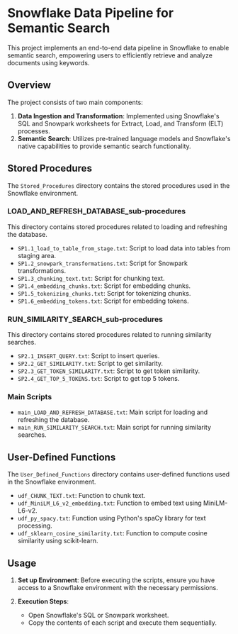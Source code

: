 # Snowflake Data Pipeline for Semantic Search

This project implements an end-to-end data pipeline in Snowflake to enable semantic search, empowering users to efficiently retrieve and analyze documents using keywords.

## Overview

The project consists of two main components:
1. **Data Ingestion and Transformation**: Implemented using Snowflake's SQL and Snowpark worksheets for Extract, Load, and Transform (ELT) processes.
2. **Semantic Search**: Utilizes pre-trained language models and Snowflake's native capabilities to provide semantic search functionality.

## Stored Procedures

The `Stored_Procedures` directory contains the stored procedures used in the Snowflake environment.

### LOAD_AND_REFRESH_DATABASE_sub-procedures

This directory contains stored procedures related to loading and refreshing the database.

- `SP1.1_load_to_table_from_stage.txt`: Script to load data into tables from staging area.
- `SP1.2_snowpark_transformations.txt`: Script for Snowpark transformations.
- `SP1.3_chunking_text.txt`: Script for chunking text.
- `SP1.4_embedding_chunks.txt`: Script for embedding chunks.
- `SP1.5_tokenizing_chunks.txt`: Script for tokenizing chunks.
- `SP1.6_embedding_tokens.txt`: Script for embedding tokens.

### RUN_SIMILARITY_SEARCH_sub-procedures

This directory contains stored procedures related to running similarity searches.

- `SP2.1_INSERT_QUERY.txt`: Script to insert queries.
- `SP2.2_GET_SIMILARITY.txt`: Script to get similarity.
- `SP2.3_GET_TOKEN_SIMILARITY.txt`: Script to get token similarity.
- `SP2.4_GET_TOP_5_TOKENS.txt`: Script to get top 5 tokens.

### Main Scripts

- `main_LOAD_AND_REFRESH_DATABASE.txt`: Main script for loading and refreshing the database.
- `main_RUN_SIMILARITY_SEARCH.txt`: Main script for running similarity searches.

## User-Defined Functions

The `User_Defined_Functions` directory contains user-defined functions used in the Snowflake environment.

- `udf_CHUNK_TEXT.txt`: Function to chunk text.
- `udf_MiniLM_L6_v2_embedding.txt`: Function to embed text using MiniLM-L6-v2.
- `udf_py_spacy.txt`: Function using Python's spaCy library for text processing.
- `udf_sklearn_cosine_similarity.txt`: Function to compute cosine similarity using scikit-learn.

## Usage

1. **Set up Environment**: Before executing the scripts, ensure you have access to a Snowflake environment with the necessary permissions.

2. **Execution Steps**:
    - Open Snowflake's SQL or Snowpark worksheet.
    - Copy the contents of each script and execute them sequentially.
